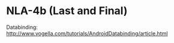 # NLA-4b (Last and Final)

Databinding:
http://www.vogella.com/tutorials/AndroidDatabinding/article.html


